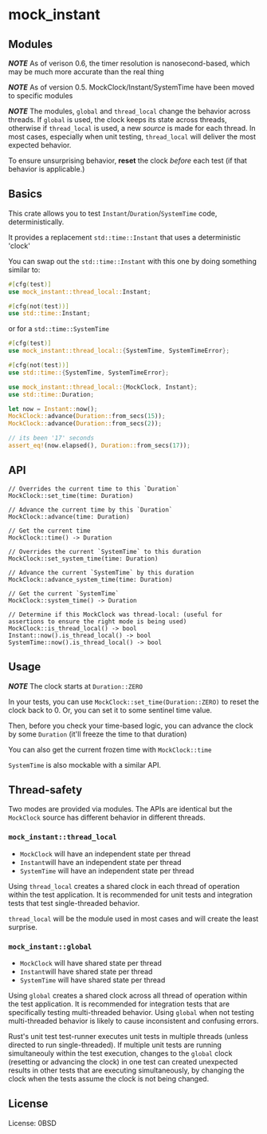 # mock_instant

## Modules
**_NOTE_** As of verison 0.6, the timer resolution is nanosecond-based, which may be much more accurate than the real thing

**_NOTE_** As of version 0.5. MockClock/Instant/SystemTime have been moved to specific modules

**_NOTE_** The modules, `global` and `thread_local` change the behavior across threads. If `global` is used, the clock keeps its state across threads, otherwise if `thread_local` is used, a new _source_ is made for each thread. In most cases, especially when unit testing, `thread_local` will deliver the most expected behavior.

To ensure unsurprising behavior, **reset** the clock _before_ each test (if that behavior is applicable.)

## Basics

This crate allows you to test `Instant`/`Duration`/`SystemTime` code, deterministically.

It provides a replacement `std::time::Instant` that uses a deterministic 'clock'

You can swap out the `std::time::Instant` with this one by doing something similar to:

```rust
#[cfg(test)]
use mock_instant::thread_local::Instant;

#[cfg(not(test))]
use std::time::Instant;
```

or for a `std::time::SystemTime`

```rust
#[cfg(test)]
use mock_instant::thread_local::{SystemTime, SystemTimeError};

#[cfg(not(test))]
use std::time::{SystemTime, SystemTimeError};
```

```rust
use mock_instant::thread_local::{MockClock, Instant};
use std::time::Duration;

let now = Instant::now();
MockClock::advance(Duration::from_secs(15));
MockClock::advance(Duration::from_secs(2));

// its been '17' seconds
assert_eq!(now.elapsed(), Duration::from_secs(17));
```

## API

```rust,compile_fail
// Overrides the current time to this `Duration`
MockClock::set_time(time: Duration)

// Advance the current time by this `Duration`
MockClock::advance(time: Duration)

// Get the current time
MockClock::time() -> Duration

// Overrides the current `SystemTime` to this duration
MockClock::set_system_time(time: Duration)

// Advance the current `SystemTime` by this duration
MockClock::advance_system_time(time: Duration)

// Get the current `SystemTime`
MockClock::system_time() -> Duration

// Determine if this MockClock was thread-local: (useful for assertions to ensure the right mode is being used)
MockClock::is_thread_local() -> bool
Instant::now().is_thread_local() -> bool
SystemTime::now().is_thread_local() -> bool
```

## Usage

**_NOTE_** The clock starts at `Duration::ZERO`

In your tests, you can use `MockClock::set_time(Duration::ZERO)` to reset the clock back to 0. Or, you can set it to some sentinel time value.

Then, before you check your time-based logic, you can advance the clock by some `Duration` (it'll freeze the time to that duration)

You can also get the current frozen time with `MockClock::time`

`SystemTime` is also mockable with a similar API.

## Thread-safety

Two modes are provided via modules. The APIs are identical but the `MockClock` source has different behavior in different threads.

### `mock_instant::thread_local`

- `MockClock` will have an independent state per thread
- `Instant`will have an independent state per thread
- `SystemTime` will have an independent state per thread

Using `thread_local` creates a shared clock in each thread of operation within the test application. It is recommended for unit tests and integration tests that test single-threaded behavior.

`thread_local` will be the module used in most cases and will create the least surprise.

### `mock_instant::global`

- `MockClock` will have shared state per thread
- `Instant`will have shared state per thread
- `SystemTime` will have shared state per thread

Using `global` creates a shared clock across all thread of operation within the test application. It is recommended for integration tests that are specifically testing multi-threaded behavior. Using `global` when not testing multi-threaded behavior is likely to cause inconsistent and confusing errors.

Rust's unit test test-runner executes unit tests in multiple threads (unless directed to run single-threaded). If multiple unit tests are running simultaneouly within the test execution, changes to the `global` clock (resetting or advancing the clock) in one test can created unexpected results in other tests that are executing simultaneously, by changing the clock when the tests assume the clock is not being changed.

## License

License: 0BSD
